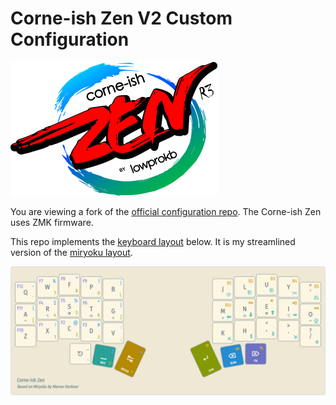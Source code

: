 # Corne-ish Zen V2 Custom Configuration

![Corne-ish Zen Logo](img/Zen_R3_sticker.png)

You are viewing a fork of the [official configuration repo](https://github.com/LOWPROKB/zmk-config-Zen-2). The Corne-ish Zen uses ZMK firmware.

This repo implements the [keyboard layout](https://www.keyboard-layout-editor.com/#/gists/9aca14fffc8a10b08025dc88fbc2d54f) below. It is my streamlined version of the [miryoku layout](https://github.com/manna-harbour/miryoku).

![keyboard layout](img/miryoku-simplified.png)
